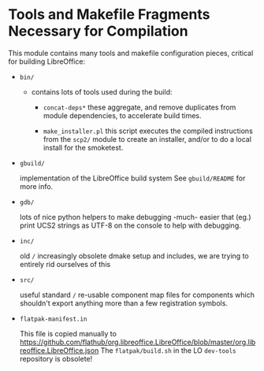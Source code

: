 # Tools and Makefile Fragments Necessary for Compilation

This module contains many tools and makefile configuration pieces,
critical for building LibreOffice:

- `bin/`

    - contains lots of tools used during the build:

        - `concat-deps*`
            these aggregate, and remove duplicates from module
            dependencies, to accelerate build times.

        - `make_installer.pl`
            this script executes the compiled instructions from
            the `scp2/` module to create an installer, and/or to
            do a local install for the smoketest.

- `gbuild/`

    implementation of the LibreOffice build system
    See `gbuild/README` for more info.

- `gdb/`

    lots of nice python helpers to make debugging -much- easier
    that (eg.) print UCS2 strings as UTF-8 on the console to
    help with debugging.

- `inc/`

    old `/` increasingly obsolete dmake setup and includes, we are
    trying to entirely rid ourselves of this

- `src/`

    useful standard `/` re-usable component map files for components
    which shouldn't export anything more than a few registration
    symbols.

- `flatpak-manifest.in`

    This file is copied manually to https://github.com/flathub/org.libreoffice.LibreOffice/blob/master/org.libreoffice.LibreOffice.json
    The `flatpak/build.sh` in the LO `dev-tools` repository is obsolete!

